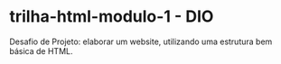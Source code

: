 # trilha-html-modulo-1 - DIO
Desafio de Projeto: elaborar um website, utilizando uma estrutura bem básica de HTML.

